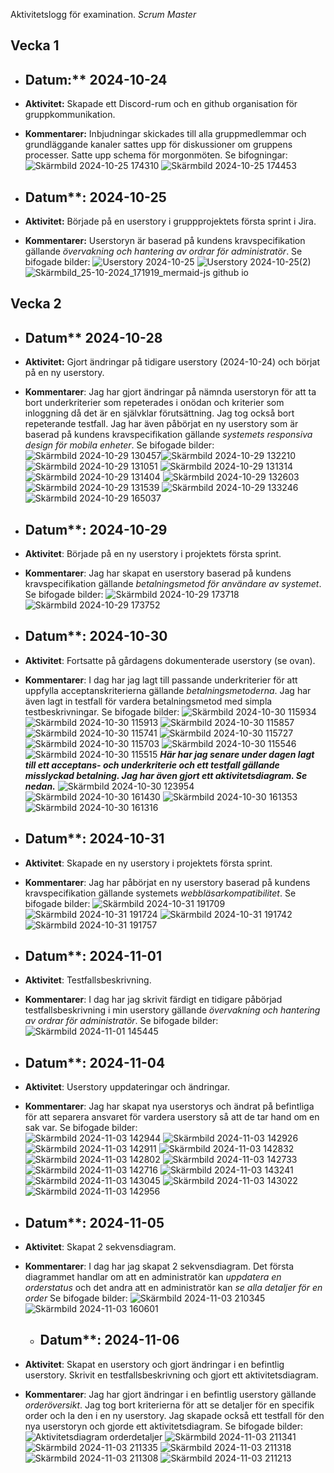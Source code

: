 
Aktivitetslogg för examination. *Scrum Master*

## Vecka 1
- ## Datum:** 2024-10-24
- **Aktivitet:** Skapade ett Discord-rum och en github organisation för gruppkommunikation.
- **Kommentarer:** Inbjudningar skickades till alla gruppmedlemmar och grundläggande kanaler sattes upp för diskussioner om gruppens processer. Satte upp schema för morgonmöten. Se bifogningar: ![Skärmbild 2024-10-25 174310](https://github.com/user-attachments/assets/f81e4bed-16f5-4966-823c-434e0103e38d) ![Skärmbild 2024-10-25 174453](https://github.com/user-attachments/assets/b05b6042-ec7c-4b40-9d09-0131382847d9)

- ## Datum**: 2024-10-25
- **Aktivitet:** Började på en userstory i gruppprojektets första sprint i Jira.
- **Kommentarer:** Userstoryn är baserad på kundens kravspecifikation gällande *övervakning och hantering av ordrar för administratör*. Se bifogade bilder: ![Userstory 2024-10-25](https://github.com/user-attachments/assets/4f2d2095-20ad-42d9-9632-24460ad7b4d2) 
![Userstory 2024-10-25(2)](https://github.com/user-attachments/assets/1b57d295-e5a4-4c6e-8b8f-7b0bee2c7fbc) 
![Skärmbild_25-10-2024_171919_mermaid-js github io](https://github.com/user-attachments/assets/de8718f0-e71f-4b59-a215-1525731a89c9)

## Vecka 2
- ## Datum** 2024-10-28
- **Aktivitet:** Gjort ändringar på tidigare userstory (2024-10-24) och börjat på en ny userstory.
- **Kommentarer**: Jag har gjort ändringar på nämnda userstoryn för att ta bort underkriterier som repeterades i onödan och kriterier som inloggning då det är en självklar förutsättning. Jag tog också bort repeterande testfall. Jag har även påbörjat en ny userstory som är baserad på kundens kravspecifikation gällande *systemets responsiva design för mobila enheter*. Se bifogade bilder: ![Skärmbild 2024-10-29 130457](https://github.com/user-attachments/assets/0cde8e0d-fc41-400b-bdf8-369a70d3f5b6)![Skärmbild 2024-10-29 132210](https://github.com/user-attachments/assets/415f5a20-e6af-4873-a961-4de1b98b23cc)
 ![Skärmbild 2024-10-29 131051](https://github.com/user-attachments/assets/3fb2391b-4ed4-4e06-a0f4-08ad21126135) ![Skärmbild 2024-10-29 131314](https://github.com/user-attachments/assets/c3cbc2bc-8b8d-406e-b746-882b3fe32105) ![Skärmbild 2024-10-29 131404](https://github.com/user-attachments/assets/f6a92ec9-52fa-4c09-b786-d5ae3ce506a6) ![Skärmbild 2024-10-29 132603](https://github.com/user-attachments/assets/9df84241-30c2-41e1-b170-79519d2c9db4) ![Skärmbild 2024-10-29 131539](https://github.com/user-attachments/assets/46458312-6a42-4c30-a164-dcb548399bc3) ![Skärmbild 2024-10-29 133246](https://github.com/user-attachments/assets/54065238-a774-41fa-a633-9b14372dcd2d) ![Skärmbild 2024-10-29 165037](https://github.com/user-attachments/assets/56b873a3-2da0-4ab0-b6ad-a634328b3581)

- ## Datum**: 2024-10-29
- **Aktivitet**: Började på en ny userstory i projektets första sprint.
- **Kommentarer**: Jag har skapat en userstory baserad på kundens kravspecifikation gällande *betalningsmetod för användare av systemet*. Se bifogade bilder: ![Skärmbild 2024-10-29 173718](https://github.com/user-attachments/assets/1ef7de14-96ff-4382-96f1-96942b3c6c4a)![Skärmbild 2024-10-29 173752](https://github.com/user-attachments/assets/6d1ea82b-38a5-4bd7-8826-12ddcebac361)

- ## Datum**: 2024-10-30
- **Aktivitet**: Fortsatte på gårdagens dokumenterade userstory (se ovan).
- **Kommentarer**: I dag har jag lagt till passande underkriterier för att uppfylla acceptanskriterierna gällande *betalningsmetoderna*. Jag har även lagt in testfall för vardera betalningsmetod med simpla testbeskrivningar. Se bifogade bilder:
![Skärmbild 2024-10-30 115934](https://github.com/user-attachments/assets/364ec280-2329-4d4a-a0f2-4fd8e70e09f4)
![Skärmbild 2024-10-30 115913](https://github.com/user-attachments/assets/c90d44f6-f6d1-4b0f-a7bc-daca8b632101)
![Skärmbild 2024-10-30 115857](https://github.com/user-attachments/assets/eee57b89-43d0-4cf0-ab93-b2094dff972b)
![Skärmbild 2024-10-30 115741](https://github.com/user-attachments/assets/b1665323-dccf-4a87-9fec-aa6de97ff004)
![Skärmbild 2024-10-30 115727](https://github.com/user-attachments/assets/eae95e1c-37e3-4c69-a3b3-f81ac4bbba7c)
![Skärmbild 2024-10-30 115703](https://github.com/user-attachments/assets/af06550c-3963-4754-8fef-fef294df6158)
![Skärmbild 2024-10-30 115546](https://github.com/user-attachments/assets/2eb12702-446e-403f-90bd-c6d430600ffd)
![Skärmbild 2024-10-30 115515](https://github.com/user-attachments/assets/bb494be3-75a7-4ec4-bff1-fddc35413fd4)
***Här har jag senare under dagen lagt till ett acceptans- och underkriterie och ett testfall gällande misslyckad betalning. Jag har även gjort ett aktivitetsdiagram. Se nedan.*** 
![Skärmbild 2024-10-30 123954](https://github.com/user-attachments/assets/fff8af60-b087-470a-9581-a07cb8514e7b)
![Skärmbild 2024-10-30 161430](https://github.com/user-attachments/assets/a063bce5-2f2a-4e37-a03a-fc10ff22252e)
![Skärmbild 2024-10-30 161353](https://github.com/user-attachments/assets/3b352106-370f-49de-ab04-838d418d880c)
![Skärmbild 2024-10-30 161316](https://github.com/user-attachments/assets/b2646e0b-faec-4a03-a47f-604cd562ac9a)

- ## Datum**: 2024-10-31
- **Aktivitet**: Skapade en ny userstory i projektets första sprint.
- **Kommentarer**: Jag har påbörjat en ny userstory baserad på kundens kravspecifikation gällande systemets *webbläsarkompatibilitet*. Se bifogade bilder:
![Skärmbild 2024-10-31 191709](https://github.com/user-attachments/assets/49cebcbc-2450-49d9-9256-1cd45f93c5e2)
![Skärmbild 2024-10-31 191724](https://github.com/user-attachments/assets/32a110df-58d3-46f7-ac0d-67f94269f6bc)
![Skärmbild 2024-10-31 191742](https://github.com/user-attachments/assets/7d65f81e-0bbb-440f-bc29-657492eabd04)
![Skärmbild 2024-10-31 191757](https://github.com/user-attachments/assets/79d7a1fa-1dc1-4725-9d09-9ca6d6ef01c0)

- ## Datum**: 2024-11-01
- **Aktivitet**: Testfallsbeskrivning.
- **Kommentarer**: I dag har jag skrivit färdigt en tidigare påbörjad testfallsbeskrivning i min userstory gällande *övervakning och hantering av ordrar för administratör*. Se bifogade bilder:
  ![Skärmbild 2024-11-01 145445](https://github.com/user-attachments/assets/0fb850a6-968e-440c-b3bf-82fff28b0fa9)
  
- ## Datum**: 2024-11-04
- **Aktivitet**: Userstory uppdateringar och ändringar.
- **Kommentarer**: Jag har skapat nya userstorys och ändrat på befintliga för att separera ansvaret för vardera userstory så att de tar hand om en sak var. Se bifogade bilder:   
![Skärmbild 2024-11-03 142944](https://github.com/user-attachments/assets/dc8c87c5-cbd6-44da-9ffb-9407cc6916c9)
![Skärmbild 2024-11-03 142926](https://github.com/user-attachments/assets/da04fdb0-a5e5-4352-9e72-907d0629e18b)
![Skärmbild 2024-11-03 142911](https://github.com/user-attachments/assets/e95f4c0c-e7c0-48b8-b088-3566b22a7b58)
![Skärmbild 2024-11-03 142832](https://github.com/user-attachments/assets/6a013704-ca1b-4769-a24a-a913d80bbadb)
![Skärmbild 2024-11-03 142802](https://github.com/user-attachments/assets/31231f0e-a834-4bbe-87fe-96c1ec133d3e)
![Skärmbild 2024-11-03 142733](https://github.com/user-attachments/assets/3b56d360-59a6-4f02-b1d7-bc21b5cc00aa)
![Skärmbild 2024-11-03 142716](https://github.com/user-attachments/assets/2fc45ec1-b92d-47f7-bbc3-8aaf4238847c)
![Skärmbild 2024-11-03 143241](https://github.com/user-attachments/assets/3ac972e5-70ac-44db-a5e8-b4e59b729d06)
![Skärmbild 2024-11-03 143045](https://github.com/user-attachments/assets/85964c30-4d4d-413c-93a1-2296f9892803)
![Skärmbild 2024-11-03 143022](https://github.com/user-attachments/assets/928e7ddd-8d2b-4158-b55c-9d6426ee7b1e)
![Skärmbild 2024-11-03 142956](https://github.com/user-attachments/assets/7a9104c2-5313-4b7a-a741-fe01ea3fbf8b)

- ## Datum**: 2024-11-05
- **Aktivitet**: Skapat 2 sekvensdiagram.
- **Kommentarer**: I dag har jag skapat 2 sekvensdiagram. Det första diagrammet handlar om att en administratör kan  *uppdatera en orderstatus* och det andra att en administratör kan *se alla detaljer för en order* Se bifogade bilder:
 ![Skärmbild 2024-11-03 210345](https://github.com/user-attachments/assets/f49c93c6-6579-48d5-b74f-1a15221924d5)
 ![Skärmbild 2024-11-03 160601](https://github.com/user-attachments/assets/8e17edcf-d495-4450-9f11-bc9303ba9af6)

  - ## Datum**: 2024-11-06
- **Aktivitet**: Skapat en userstory och gjort ändringar i en befintlig userstory. Skrivit en testfallsbeskrivning och gjort ett aktivitetsdiagram.
- **Kommentarer**: Jag har gjort ändringar i en befintlig userstory gällande *orderöversikt*. Jag tog bort kriterierna för att se detaljer för en specifik order och la den i en ny userstory. Jag skapade också ett testfall för den nya userstoryn och gjorde ett aktivitetsdiagram. Se bifogade bilder:
![Aktivitetsdiagram orderdetaljer](https://github.com/user-attachments/assets/0e163e27-1006-4064-8216-cd7af3ddac15)
![Skärmbild 2024-11-03 211341](https://github.com/user-attachments/assets/9fffdc93-8646-49a7-85a7-7728fd1686f1)
![Skärmbild 2024-11-03 211335](https://github.com/user-attachments/assets/ef53dc6b-e76c-438e-89ee-61860a775cca)
![Skärmbild 2024-11-03 211318](https://github.com/user-attachments/assets/c6e56817-27a2-4adb-bdd3-d07d5aab751e)
![Skärmbild 2024-11-03 211308](https://github.com/user-attachments/assets/3ebeaddc-6fe9-4cb4-9da4-aab3e285d174)
![Skärmbild 2024-11-03 211213](https://github.com/user-attachments/assets/1d5298d8-2035-4283-93a8-ee6bb0c2c61d)

